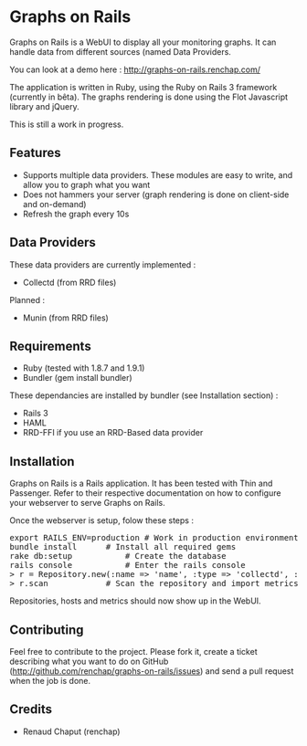 # Graphs on Rails

Graphs on Rails is a WebUI to display all your monitoring graphs. It can handle data from different sources (named Data Providers.

You can look at a demo here : http://graphs-on-rails.renchap.com/

The application is written in Ruby, using the Ruby on Rails 3 framework (currently in bêta). The graphs rendering is done using the Flot Javascript library and jQuery.

This is still a work in progress.

## Features

* Supports multiple data providers. These modules are easy to write, and allow you to graph what you want
* Does not hammers your server (graph rendering is done on client-side and on-demand)
* Refresh the graph every 10s

## Data Providers

These data providers are currently implemented :

* Collectd (from RRD files)

Planned :

* Munin (from RRD files)

## Requirements

* Ruby (tested with 1.8.7 and 1.9.1)
* Bundler (gem install bundler)

These dependancies are installed by bundler (see Installation section) :

* Rails 3
* HAML
* RRD-FFI if you use an RRD-Based data provider

## Installation

Graphs on Rails is a Rails application. It has been tested with Thin and Passenger.
Refer to their respective documentation on how to configure your webserver to serve Graphs on Rails.

Once the webserver is setup, folow these steps :

<pre>
export RAILS_ENV=production	# Work in production environment
bundle install		# Install all required gems
rake db:setup			# Create the database
rails console			# Enter the rails console
> r = Repository.new(:name => 'name', :type => 'collectd', :path => '/path/to/collectd/rrds').save # Create a collectd repository
> r.scan			# Scan the repository and import metrics
</pre>

Repositories, hosts and metrics should now show up in the WebUI.

## Contributing

Feel free to contribute to the project. Please fork it, create a ticket describing what you want to do on GitHub (http://github.com/renchap/graphs-on-rails/issues) and send a pull request when the job is done.

## Credits

* Renaud Chaput (renchap)
